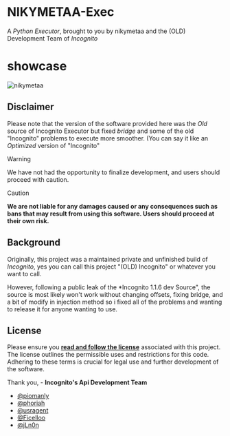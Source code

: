 # NIKYMETAA-Exec
A *Python Executor*, brought to you by nikymetaa and the (OLD) Development Team of *Incognito*

# showcase

![nikymetaa](https://github.com/user-attachments/assets/5d2ea1e1-67a5-42db-8e02-9a9067a12058)


## Disclaimer
Please note that the version of the software provided here was the *Old* source of Incognito Executor but fixed *bridge* and some of the old "Incognito" problems to execute more smoother. (You can say it like an *Optimized* version of "Incognito"

> [!WARNING]  
> We have not had the opportunity to finalize development, and users should proceed with caution.

> [!CAUTION]
> **We are not liable for any damages caused or any consequences such as bans that may result from using this software. Users should proceed at their own risk.**

## Background
Originally, this project was a maintained private and unfinished build of *Incognito*, yes you can call this project "(OLD) Incognito" or whatever you want to call.

However, following a public leak of the *Incognito 1.1.6 dev Source", the source is most likely won't work without changing offsets, fixing bridge, and a bit of modify in injection method so i fixed all of the problems and wanting to release it for anyone wanting to use.

## License
Please ensure you **[read and follow the license](/LICENSE.md)** associated with this project. The license outlines the permissible uses and restrictions for this code. Adhering to these terms is crucial for legal use and further development of the software.

Thank you, - **Incognito's Api Development Team**
- [@piomanly](https://github.com/piomanly)
- [@phoriah](https://github.com/phoriah)
- [@usragent](https://github.com/usragent)
- [@Ficelloo](https://github.com/Ficelloo)
- [@jLn0n](https://github.com/jLn0n)
